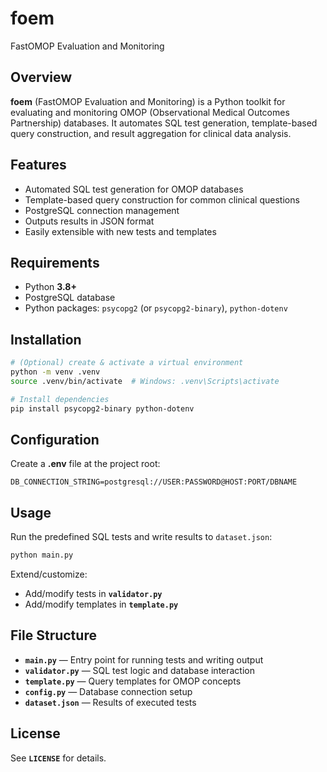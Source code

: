 # foem
FastOMOP Evaluation and Monitoring

## Overview
**foem** (FastOMOP Evaluation and Monitoring) is a Python toolkit for evaluating and monitoring OMOP (Observational Medical Outcomes Partnership) databases. It automates SQL test generation, template-based query construction, and result aggregation for clinical data analysis.

## Features
- Automated SQL test generation for OMOP databases
- Template-based query construction for common clinical questions
- PostgreSQL connection management
- Outputs results in JSON format
- Easily extensible with new tests and templates

## Requirements
- Python **3.8+**
- PostgreSQL database
- Python packages: `psycopg2` (or `psycopg2-binary`), `python-dotenv`

## Installation
```bash
# (Optional) create & activate a virtual environment
python -m venv .venv
source .venv/bin/activate  # Windows: .venv\Scripts\activate

# Install dependencies
pip install psycopg2-binary python-dotenv
```

## Configuration
Create a **.env** file at the project root:
```env
DB_CONNECTION_STRING=postgresql://USER:PASSWORD@HOST:PORT/DBNAME
```

## Usage
Run the predefined SQL tests and write results to `dataset.json`:
```bash
python main.py
```

Extend/customize:
- Add/modify tests in **`validator.py`**
- Add/modify templates in **`template.py`**

## File Structure
- **`main.py`** — Entry point for running tests and writing output
- **`validator.py`** — SQL test logic and database interaction
- **`template.py`** — Query templates for OMOP concepts
- **`config.py`** — Database connection setup
- **`dataset.json`** — Results of executed tests

## License
See **`LICENSE`** for details.